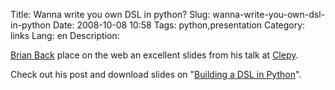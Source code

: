 Title: Wanna write you own DSL in python?
Slug: wanna-write-you-own-dsl-in-python
Date: 2008-10-08 10:58
Tags: python,presentation
Category: links
Lang: en
Description: 

[Brian Back][1] place on the web an excellent slides from his talk at [Clepy][2].

Check out his post and download slides on "[Building a DSL in Python][3]".

   [1]: http://brianbeck.com/
   [2]: http://www.clepy.org
   [3]: http://blog.brianbeck.com/post/53538107/python-dsl-i
